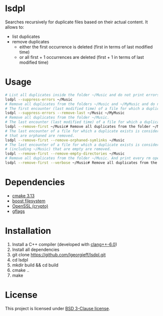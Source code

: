 # lsdpl

Searches recursively for duplicate files based on their actual content. It allows to:
- list duplicates
- remove duplicates
  - either the first occurrence is deleted (first in terms of last modified time)
  - or all first + 1 occurrences are deleted (first + 1 in terms of last modified time)

# Usage
```bash
# List all duplicates inside the folder ~/Music and do not print errors (e.g. permission denied).
lsdpl --suppress-errors ~/Music
# Remove all duplicates from the folders ~/Music and ~/MyMusic and do not print errors (e.g. permission denied).
# The first encounter (last modified time) of a file for which a duplicate exists is considered as the original.
lsdpl --suppress-errors --remove-last ~/Music ~/MyMusic
# Remove all duplicates from the folder ~/Music.
# The last encounter (last modified time) of a file for which a duplicate exists is considered as the original.
lsdpl --remove-first ~/Music# Remove all duplicates from the folder ~/Music.
# The last encounter of a file for which a duplicate exists is considered as the original. Eventually all symlinks
# that are orphaned are removed.
lsdpl --remove-first --remove-orphaned-symlinks ~/Music
# The last encounter of a file for which a duplicate exists is considered as the original. Eventually all directories
# (including ~/Music) that are empty are removed.
lsdpl --remove-first --remove-empty-directories ~/Music
# Remove all duplicates from the folder ~/Music. And print every rm operation on stdout.
lsdpl --remove-first --verbose ~/Music# Remove all duplicates from the folder ~/Music.

```
  
# Dependencies
- [cmake 3.13](https://cmake.org/)
- [boost filesystem](https://www.boost.org/doc/libs/1_68_0/libs/filesystem/doc/index.htm)
- [OpenSSL (crypto)](https://github.com/openssl/openssl)
- [gflags](https://github.com/gflags/gflags)

# Installation
1. Install a C++ compiler (developed with [clang++-6.0](http://clang.llvm.org/))
2. Install all dependencies
3. git clone https://github.com/lgeorgieff/lsdpl.git
4. cd lsdpl
5. mkdir build && cd build
6. cmake ..
7. make

# License
This project is licensed under [BSD 3-Clause license](./LICENSE.txt).
